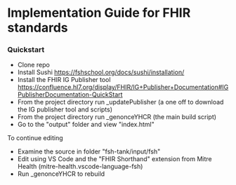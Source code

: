 # Implementation Guide for FHIR standards
### Quickstart 


 - Clone repo
 - Install Sushi https://fshschool.org/docs/sushi/installation/
 - Install the FHIR IG Publisher tool https://confluence.hl7.org/display/FHIR/IG+Publisher+Documentation#IGPublisherDocumentation-QuickStart
 - From the project directory run _updatePublisher (a one off to download the IG publisher tool and scripts)
 - From the project directory run _genonceYHCR (the main build script)
 - Go to the "output" folder and view "index.html"

To continue editing
 - Examine the source in folder "fsh-tank/input/fsh"
 - Edit using VS Code and the "FHIR Shorthand" extension from Mitre Health (mitre-health.vscode-language-fsh)
 - Run _genonceYHCR to rebuild
 
